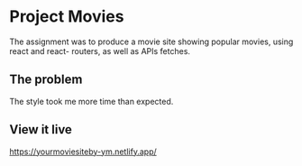 # Project Movies

The assignment was to produce a movie site showing popular movies, using react and react- routers, as well as APIs fetches.


## The problem

The style took me more time than expected.

## View it live

https://yourmoviesiteby-ym.netlify.app/
